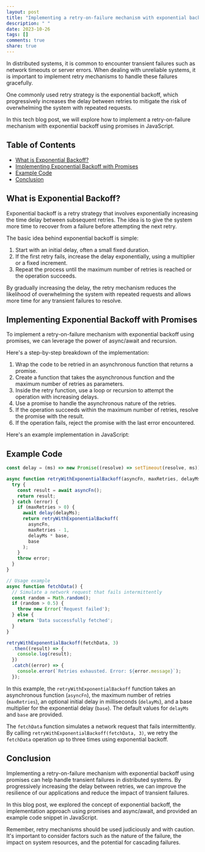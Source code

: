 ```yaml
---
layout: post
title: "Implementing a retry-on-failure mechanism with exponential backoff using promises"
description: " "
date: 2023-10-26
tags: []
comments: true
share: true
---
```


In distributed systems, it is common to encounter transient failures such as network timeouts or server errors. When dealing with unreliable systems, it is important to implement retry mechanisms to handle these failures gracefully.

One commonly used retry strategy is the exponential backoff, which progressively increases the delay between retries to mitigate the risk of overwhelming the system with repeated requests.

In this tech blog post, we will explore how to implement a retry-on-failure mechanism with exponential backoff using promises in JavaScript.

## Table of Contents
- [What is Exponential Backoff?](#what-is-exponential-backoff)
- [Implementing Exponential Backoff with Promises](#implementing-exponential-backoff-with-promises)
- [Example Code](#example-code)
- [Conclusion](#conclusion)

## What is Exponential Backoff?
Exponential backoff is a retry strategy that involves exponentially increasing the time delay between subsequent retries. The idea is to give the system more time to recover from a failure before attempting the next retry.

The basic idea behind exponential backoff is simple:
1. Start with an initial delay, often a small fixed duration.
2. If the first retry fails, increase the delay exponentially, using a multiplier or a fixed increment.
3. Repeat the process until the maximum number of retries is reached or the operation succeeds.

By gradually increasing the delay, the retry mechanism reduces the likelihood of overwhelming the system with repeated requests and allows more time for any transient failures to resolve.

## Implementing Exponential Backoff with Promises
To implement a retry-on-failure mechanism with exponential backoff using promises, we can leverage the power of async/await and recursion.

Here's a step-by-step breakdown of the implementation:

1. Wrap the code to be retried in an asynchronous function that returns a promise.
2. Create a function that takes the asynchronous function and the maximum number of retries as parameters.
3. Inside the retry function, use a loop or recursion to attempt the operation with increasing delays.
4. Use a promise to handle the asynchronous nature of the retries.
5. If the operation succeeds within the maximum number of retries, resolve the promise with the result.
6. If the operation fails, reject the promise with the last error encountered.

Here's an example implementation in JavaScript:

## Example Code
```javascript
const delay = (ms) => new Promise((resolve) => setTimeout(resolve, ms));

async function retryWithExponentialBackoff(asyncFn, maxRetries, delayMs = 1000, base = 2) {
  try {
    const result = await asyncFn();
    return result;
  } catch (error) {
    if (maxRetries > 0) {
      await delay(delayMs);
      return retryWithExponentialBackoff(
        asyncFn,
        maxRetries - 1,
        delayMs * base,
        base
      );
    }
    throw error;
  }
}

// Usage example
async function fetchData() {
  // Simulate a network request that fails intermittently
  const random = Math.random();
  if (random > 0.5) {
    throw new Error('Request failed');
  } else {
    return 'Data successfully fetched';
  }
}

retryWithExponentialBackoff(fetchData, 3)
  .then((result) => {
    console.log(result);
  })
  .catch((error) => {
    console.error(`Retries exhausted. Error: ${error.message}`);
  });
```

In this example, the `retryWithExponentialBackoff` function takes an asynchronous function (`asyncFn`), the maximum number of retries (`maxRetries`), an optional initial delay in milliseconds (`delayMs`), and a base multiplier for the exponential delay (`base`). The default values for `delayMs` and `base` are provided.

The `fetchData` function simulates a network request that fails intermittently. By calling `retryWithExponentialBackoff(fetchData, 3)`, we retry the `fetchData` operation up to three times using exponential backoff.

## Conclusion
Implementing a retry-on-failure mechanism with exponential backoff using promises can help handle transient failures in distributed systems. By progressively increasing the delay between retries, we can improve the resilience of our applications and reduce the impact of transient failures.

In this blog post, we explored the concept of exponential backoff, the implementation approach using promises and async/await, and provided an example code snippet in JavaScript.

Remember, retry mechanisms should be used judiciously and with caution. It's important to consider factors such as the nature of the failure, the impact on system resources, and the potential for cascading failures.